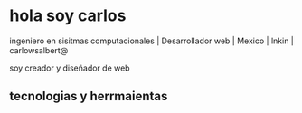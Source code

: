 # hola soy carlos 

ingeniero en sisitmas computacionales | Desarrollador web |
Mexico | lnkin | carlowsalbert@ 


soy creador y diseñador de web 


## tecnologias y herrmaientas  




